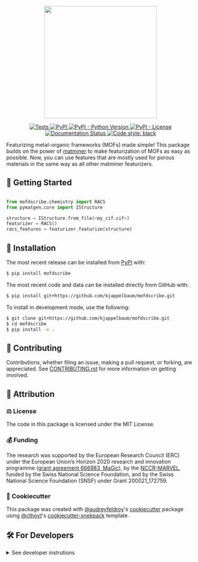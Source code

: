 
<p align="center">
  <img src="https://github.com/kjappelbaum/mofdscribe/raw/main/docs/source/figures/logo.png" height="300">
</p>
<p align="center">
    <a href="https://github.com/kjappelbaum/mofdscribe/actions?query=workflow%3ATests">
        <img alt="Tests" src="https://github.com/kjappelbaum/mofdscribe/workflows/Tests/badge.svg" />
    </a>
    <a href="https://pypi.org/project/mofdscribe">
        <img alt="PyPI" src="https://img.shields.io/pypi/v/mofdscribe" />
    </a>
    <a href="https://pypi.org/project/mofdscribe">
        <img alt="PyPI - Python Version" src="https://img.shields.io/pypi/pyversions/mofdscribe" />
    </a>
    <a href="https://github.com/kjappelbaum/mofdscribe/blob/main/LICENSE">
        <img alt="PyPI - License" src="https://img.shields.io/pypi/l/mofdscribe" />
    </a>
    <a href='https://mofdscribe.readthedocs.io/en/latest/?badge=latest'>
        <img src='https://readthedocs.org/projects/mofdscribe/badge/?version=latest' alt='Documentation Status' />
    </a>
    <a href='https://github.com/psf/black'>
        <img src='https://img.shields.io/badge/code%20style-black-000000.svg' alt='Code style: black' />
    </a>
</p>

Featurizing metal-organic frameworks (MOFs) made simple! This package builds on the power of [matminer](https://hackingmaterials.lbl.gov/matminer/) to make featurization of MOFs as easy as possible. Now, you can use features that are mostly used for porous materials in the same way as all other matminer featurizers.

## 💪 Getting Started

```python

from mofdscribe.chemistry import RACS
from pymatgen.core import IStructure

structure = IStructure.from_file(<my_cif.cif>)
featurizer = RACS()
racs_features = featurizer.featurize(structure)
```


## 🚀 Installation


The most recent release can be installed from
[PyPI](https://pypi.org/project/mofdscribe/) with:

```bash
$ pip install mofdscribe
```


The most recent code and data can be installed directly from GitHub with:

```bash
$ pip install git+https://github.com/kjappelbaum/mofdscribe.git
```

To install in development mode, use the following:

```bash
$ git clone git+https://github.com/kjappelbaum/mofdscribe.git
$ cd mofdscribe
$ pip install -e .
```

## 👐 Contributing

Contributions, whether filing an issue, making a pull request, or forking, are appreciated. See
[CONTRIBUTING.rst](https://github.com/kjappelbaum/mofdscribe/blob/master/CONTRIBUTING.rst) for more information on getting involved.

## 👋 Attribution

### ⚖️ License

The code in this package is licensed under the MIT License.

<!--
### 📖 Citation

Citation goes here!
-->

<!--
### 🎁 Support

This project has been supported by the following organizations (in alphabetical order):

- [Harvard Program in Therapeutic Science - Laboratory of Systems Pharmacology](https://hits.harvard.edu/the-program/laboratory-of-systems-pharmacology/)

-->


### 💰 Funding

The research was supported by the European Research Council (ERC) under the European Union’s Horizon 2020 research and innovation programme ([grant agreement 666983, MaGic](https://cordis.europa.eu/project/id/666983)), by the [NCCR-MARVEL](https://www.nccr-marvel.ch/), funded by the Swiss National Science Foundation, and by the Swiss National Science Foundation (SNSF) under Grant 200021_172759.


### 🍪 Cookiecutter

This package was created with [@audreyfeldroy](https://github.com/audreyfeldroy)'s
[cookiecutter](https://github.com/cookiecutter/cookiecutter) package using [@cthoyt](https://github.com/cthoyt)'s
[cookiecutter-snekpack](https://github.com/cthoyt/cookiecutter-snekpack) template.

## 🛠️ For Developers

<details>
  <summary>See developer instrutions</summary>


The final section of the README is for if you want to get involved by making a code contribution.

### ❓ Testing

After cloning the repository and installing `tox` with `pip install tox`, the unit tests in the `tests/` folder can be
run reproducibly with:

```shell
$ tox
```

Additionally, these tests are automatically re-run with each commit in a [GitHub Action](https://github.com/kjappelbaum/mofdscribe/actions?query=workflow%3ATests).

### 📦 Making a Release

After installing the package in development mode and installing
`tox` with `pip install tox`, the commands for making a new release are contained within the `finish` environment
in `tox.ini`. Run the following from the shell:

```shell
$ tox -e finish
```

This script does the following:

1. Uses BumpVersion to switch the version number in the `setup.cfg` and
   `src/mofdscribe/version.py` to not have the `-dev` suffix
2. Packages the code in both a tar archive and a wheel
3. Uploads to PyPI using `twine`. Be sure to have a `.pypirc` file configured to avoid the need for manual input at this
   step
4. Push to GitHub. You'll need to make a release going with the commit where the version was bumped.
5. Bump the version to the next patch. If you made big changes and want to bump the version by minor, you can
   use `tox -e bumpversion minor` after.
</details>
